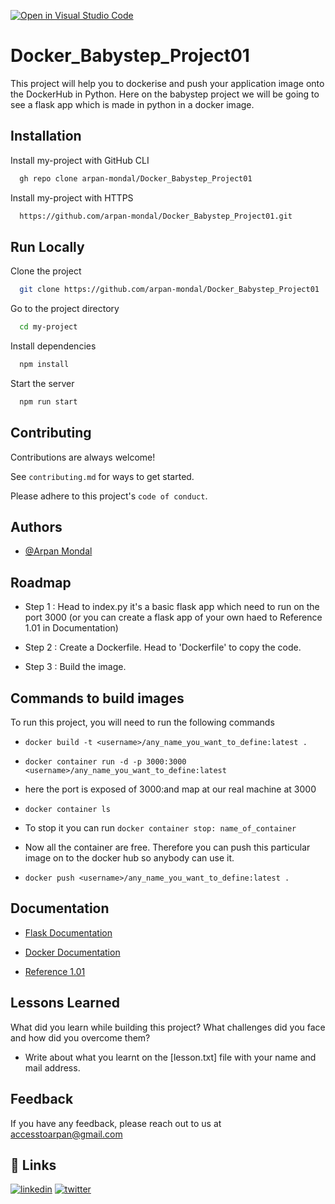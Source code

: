 [![Open in Visual Studio Code](https://classroom.github.com/assets/open-in-vscode-c66648af7eb3fe8bc4f294546bfd86ef473780cde1dea487d3c4ff354943c9ae.svg)](https://classroom.github.com/online_ide?assignment_repo_id=10040740&assignment_repo_type=AssignmentRepo)

# Docker_Babystep_Project01

This project will help you to dockerise and push your application image onto the DockerHub in Python. Here on the babystep project we will be going to see a flask app which is made in python in a docker image.




## Installation

Install my-project with GitHub CLI

```bash
  gh repo clone arpan-mondal/Docker_Babystep_Project01
```
Install my-project with HTTPS

```bash
  https://github.com/arpan-mondal/Docker_Babystep_Project01.git
```


## Run Locally

Clone the project

```bash
  git clone https://github.com/arpan-mondal/Docker_Babystep_Project01
```

Go to the project directory

```bash
  cd my-project
```

Install dependencies

```bash
  npm install
```

Start the server

```bash
  npm run start
```


    




## Contributing

Contributions are always welcome!

See `contributing.md` for ways to get started.

Please adhere to this project's `code of conduct`.


## Authors

- [@Arpan Mondal](https://github.com/arpan-mondal)








## Roadmap

- Step 1 : Head to index.py it's a basic flask app which need to run on the port 3000 (or you can create a flask app of your own haed to Reference 1.01 in Documentation)

- Step 2 : Create a Dockerfile. Head to 'Dockerfile' to copy the code.

- Step 3 : Build the image.





## Commands to build images

To run this project, you will need to run the following commands 

- `docker build -t <username>/any_name_you_want_to_define:latest . `

- `docker container run -d -p 3000:3000 <username>/any_name_you_want_to_define:latest `

- here the port is exposed of 3000:and map at our real machine at 3000

- `docker container ls `

- To stop it you can run `docker container stop: name_of_container `

- Now all the container are free. Therefore you can push this particular image on to the docker hub so anybody can use it.

- `docker push <username>/any_name_you_want_to_define:latest . `




## Documentation

- [Flask Documentation](https://flask.palletsprojects.com/en/2.2.x/quickstart/)

- [Docker Documentation](https://docs.docker.com/)

- [Reference 1.01](https://docs.google.com/document/d/1O9q7PNXeTGOGO7SsUF9FBr3a9LCrJoCa1ZvKQGGPVq8/edit?usp=sharing)



## Lessons Learned

What did you learn while building this project? What challenges did you face and how did you overcome them?

- Write about what you learnt on the [lesson.txt] file with your name and mail address.




## Feedback

If you have any feedback, please reach out to us at accesstoarpan@gmail.com

## 🔗 Links

[![linkedin](https://img.shields.io/badge/linkedin-0A66C2?style=for-the-badge&logo=linkedin&logoColor=white)](https://www.linkedin.com/in/arpan-mondal-816569183/)
[![twitter](https://img.shields.io/badge/twitter-1DA1F2?style=for-the-badge&logo=twitter&logoColor=white)](https://twitter.com/Arpan_MegaVerse)







